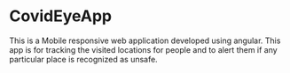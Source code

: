 # CovidEyeApp
This is a Mobile responsive web application developed using angular. This app is for tracking the visited locations for people and to alert them if any particular place is recognized as unsafe.
